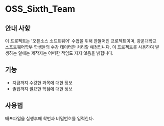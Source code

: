 # OSS_Sixth_Team

## 안내 사항
이 프로젝트는 '오픈소스 소프트웨어' 수업을 위해 만들어진 프로젝트이며, 광운대학교 소프트웨어학부 학생들의 수강 데이터만 처리할 예정입니다. 이 프로젝트를 사용하여 발생하는 일에는 제작자는 어떠한 책임도 지지 않음을 밝힙니다.

## 기능

* 지금까지 수강한 과목에 대한 정보
* 졸업까지 필요한 학점에 대한 정보

## 사용법

배포파일을 실행후에 학번과 비밀번호를 입력한다.

